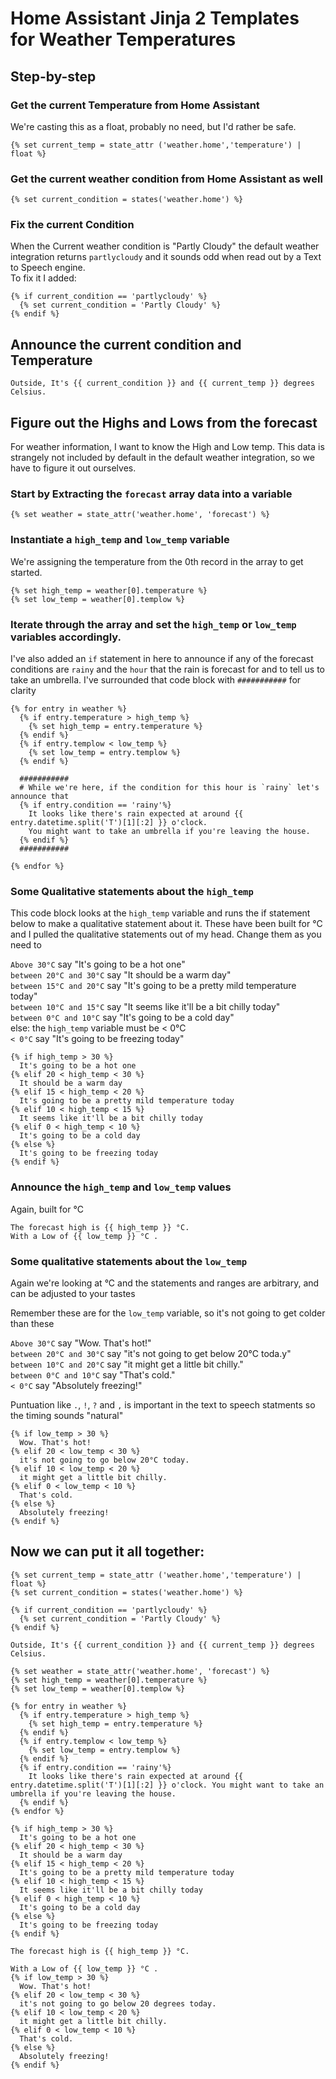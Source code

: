 # Home Assistant Jinja 2 Templates for Weather Temperatures

## Step-by-step

### Get the current Temperature from Home Assistant
We're casting this as a float, probably no need, but I'd rather be safe.
```jinja
{% set current_temp = state_attr ('weather.home','temperature') | float %}
```

### Get the current weather condition from Home Assistant as well
```jinja
{% set current_condition = states('weather.home') %}
```
### Fix the current Condition
When the Current weather condition is "Partly Cloudy" the default weather integration returns `partlycloudy` and it sounds odd when read out by a Text to Speech engine.  
To fix it I added:
```jinja
{% if current_condition == 'partlycloudy' %}
  {% set current_condition = 'Partly Cloudy' %}
{% endif %}
```

## Announce the current condition and Temperature 
```jinja
Outside, It's {{ current_condition }} and {{ current_temp }} degrees Celsius.
```

## Figure out the Highs and Lows from the forecast
For weather information, I want to know the High and Low temp. This data is strangely not included by default in the default weather integration, so we have to figure it out ourselves.

### Start by Extracting the `forecast` array data into a variable
```jinja
{% set weather = state_attr('weather.home', 'forecast') %}
```

### Instantiate a `high_temp` and `low_temp` variable
We're assigning the temperature from the 0th record in the array to get started.

```jinja
{% set high_temp = weather[0].temperature %}
{% set low_temp = weather[0].templow %}
```

### Iterate through the array and set the `high_temp` or `low_temp` variables accordingly.
I've also added an `if` statement in here to announce if any of the forecast conditions are `rainy` and the `hour` that the rain is forecast for and to tell us to take an umbrella.
I've surrounded that code block with `###########` for clarity

```jinja
{% for entry in weather %}
  {% if entry.temperature > high_temp %}
    {% set high_temp = entry.temperature %}
  {% endif %}
  {% if entry.templow < low_temp %}
    {% set low_temp = entry.templow %}
  {% endif %}

  ###########
  # While we're here, if the condition for this hour is `rainy` let's announce that
  {% if entry.condition == 'rainy'%}    
    It looks like there's rain expected at around {{ entry.datetime.split('T')[1][:2] }} o'clock. 
    You might want to take an umbrella if you're leaving the house.
  {% endif %}
  ###########

{% endfor %}
```

### Some Qualitative statements about the `high_temp`
This code block looks at the `high_temp` variable and runs the if statement below to make a qualitative statement about it.
These have been built for °C and I pulled the qualitative statements out of my head.
Change them as you need to

`Above 30°C` say "It's going to be a hot one"  
`between 20°C and 30°C` say "It should be a warm day"  
`between 15°C and 20°C` say "It's going to be a pretty mild temperature today"  
`between 10°C and 15°C` say "It seems like it'll be a bit chilly today"  
`between 0°C and 10°C` say "It's going to be a cold day"  
else: the `high_temp` variable must be < 0°C  
`< 0°C` say "It's going to be freezing today"

```jinja
{% if high_temp > 30 %}
  It's going to be a hot one
{% elif 20 < high_temp < 30 %}
  It should be a warm day
{% elif 15 < high_temp < 20 %}
  It's going to be a pretty mild temperature today
{% elif 10 < high_temp < 15 %}
  It seems like it'll be a bit chilly today
{% elif 0 < high_temp < 10 %}
  It's going to be a cold day
{% else %}
  It's going to be freezing today
{% endif %}
```

### Announce the `high_temp` and `low_temp` values
Again, built for °C

```jinja
The forecast high is {{ high_temp }} °C.
With a Low of {{ low_temp }} °C .
```

### Some qualitative statements about the `low_temp`
Again we're looking at °C and the statements and ranges are arbitrary, and can be adjusted to your tastes

Remember these are for the `low_temp` variable, so it's not going to get colder than these  

`Above 30°C` say "Wow. That's hot!"  
`between 20°C and 30°C` say "it's not going to get below 20°C toda.y"  
`between 10°C and 20°C` say "it might get a little bit chilly."  
`between 0°C and 10°C` say "That's cold."  
`< 0°C` say "Absolutely freezing!"

Puntuation like `.`, `!`, `?` and `,` is important in the text to speech statments so the timing sounds "natural"

```jinja
{% if low_temp > 30 %}
  Wow. That's hot!
{% elif 20 < low_temp < 30 %}
  it's not going to go below 20°C today.
{% elif 10 < low_temp < 20 %}
  it might get a little bit chilly.
{% elif 0 < low_temp < 10 %}
  That's cold.
{% else %}
  Absolutely freezing!
{% endif %}
```

## Now we can put it all together:
```jinja
{% set current_temp = state_attr ('weather.home','temperature') | float %}
{% set current_condition = states('weather.home') %}

{% if current_condition == 'partlycloudy' %}
  {% set current_condition = 'Partly Cloudy' %}
{% endif %}

Outside, It's {{ current_condition }} and {{ current_temp }} degrees Celsius.

{% set weather = state_attr('weather.home', 'forecast') %}
{% set high_temp = weather[0].temperature %}
{% set low_temp = weather[0].templow %}

{% for entry in weather %}
  {% if entry.temperature > high_temp %}
    {% set high_temp = entry.temperature %}
  {% endif %}
  {% if entry.templow < low_temp %}
    {% set low_temp = entry.templow %}
  {% endif %}
  {% if entry.condition == 'rainy'%}    
    It looks like there's rain expected at around {{ entry.datetime.split('T')[1][:2] }} o'clock. You might want to take an umbrella if you're leaving the house.
  {% endif %}
{% endfor %}

{% if high_temp > 30 %}
  It's going to be a hot one
{% elif 20 < high_temp < 30 %}
  It should be a warm day
{% elif 15 < high_temp < 20 %}
  It's going to be a pretty mild temperature today
{% elif 10 < high_temp < 15 %}
  It seems like it'll be a bit chilly today
{% elif 0 < high_temp < 10 %}
  It's going to be a cold day
{% else %}
  It's going to be freezing today
{% endif %}

The forecast high is {{ high_temp }} °C.

With a Low of {{ low_temp }} °C .
{% if low_temp > 30 %}
  Wow. That's hot!
{% elif 20 < low_temp < 30 %}
  it's not going to go below 20 degrees today.
{% elif 10 < low_temp < 20 %}
  it might get a little bit chilly.
{% elif 0 < low_temp < 10 %}
  That's cold.
{% else %}
  Absolutely freezing!
{% endif %}
```